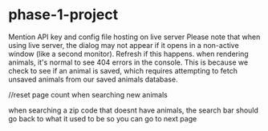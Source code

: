 # phase-1-project

Mention API key and config file
hosting on live server
Please note that when using live server, the dialog may not appear if it opens in a non-active window (like a second monitor). Refresh if this happens.
when rendering animals, it's normal to see 404 errors in the console. This is because we check to see if an animal is saved, which requires attempting to fetch unsaved animals from our saved animals database.

//reset page count when searching new animals

when searching a zip code that doesnt have animals, the search bar should go back to what it used to be so you can go to next page
